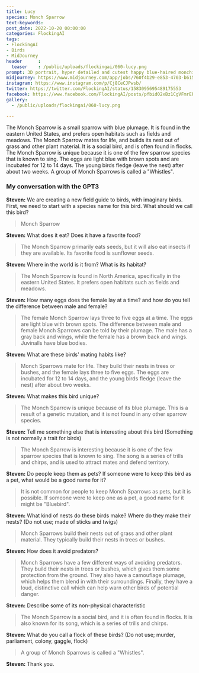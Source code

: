 ```yaml
---
title: Lucy
species: Monch Sparrow
text-keywords: 
post_date: 2022-10-20 00:00:00
categories: FlockingAI
tags:
- FlockingAI
- Birds
- MidJourney 
header      :
  teaser    : /public/uploads/flockingai/060-lucy.png
prompt: 3D portrait, hyper detailed and cutest happy blue-haired monchichi baby as baby BIRD, full body view, detailed, in an enchanted garden, intricate stunning highly detailed photoshoot design, dramatic lighting, ultra detailed photorealistic, photoshoot, Unreal Engine 5, soft area lighting, light and shadow play, octane render, pixar dreamworks style, carl spitzweg style, steampunk vintage industrial look
midjourney: https://www.midjourney.com/app/jobs/760f4b29-e853-4703-b615-bad08a8fc973
instagram: https://www.instagram.com/p/Cj8CeCJPwsb/
twitter: https://twitter.com/FlockingAI/status/1583095695489175553
facebook: https://www.facebook.com/FlockingAI/posts/pfbid02xBz1CgVFmrEFyEmQaUuVPiX9oLB6ZwfdH3jfWFkYvh6FHLko9hmUst3h7RKdg6RZl
gallery: 
  - /public/uploads/flockingai/060-lucy.png

---
```


The Monch Sparrow is a small sparrow with blue plumage. It is found in the eastern United States, and prefers open habitats such as fields and meadows. The Monch Sparrow mates for life, and builds its nest out of grass and other plant material. It is a social bird, and is often found in flocks. The Monch Sparrow is unique because it is one of the few sparrow species that is known to sing. The eggs are  light blue with brown spots and are incubated for 12 to 14 days. The young birds fledge (leave the nest) after about two weeks. A group of Monch Sparrows is called a "Whistles".

### My conversation with the GPT3

**Steven:** We are creating a new field guide to birds, with imaginary birds. First, we need to start with a species name for this bird. What should we call this bird?

> Monch Sparrow

**Steven:** What does it eat? Does it have a favorite food?

> The Monch Sparrow primarily eats seeds, but it will also eat insects if they are available. Its favorite food is sunflower seeds.

**Steven:** Where in the world is it from? What is its habitat?

> The Monch Sparrow is found in North America, specifically in the eastern United States. It prefers open habitats such as fields and meadows.

**Steven:** How many eggs does the female lay at a time? and how do you tell the difference between male and female?

> The female Monch Sparrow lays three to five eggs at a time. The eggs are light blue with brown spots. The difference between male and female Monch Sparrows can be told by their plumage. The male has a gray back and wings, while the female has a brown back and wings. Juvinalls have blue bodies.

**Steven:** What are these birds' mating habits like?

> Monch Sparrows mate for life. They build their nests in trees or bushes, and the female lays three to five eggs. The eggs are incubated for 12 to 14 days, and the young birds fledge (leave the nest) after about two weeks.

**Steven:** What makes this bird unique?

> The Monch Sparrow is unique because of its blue plumage. This is a result of a genetic mutation, and it is not found in any other sparrow species.

**Steven:** Tell me something else that is interesting about this bird (Something is not normally a trait for birds)

> The Monch Sparrow is interesting because it is one of the few sparrow species that is known to sing. The song is a series of trills and chirps, and is used to attract mates and defend territory.

**Steven:** Do people keep them as pets? If someone were to keep this bird as a pet, what would be a good name for it?

> It is not common for people to keep Monch Sparrows as pets, but it is possible. If someone were to keep one as a pet, a good name for it might be "Bluebird".

**Steven:** What kind of nests do these birds make? Where do they make their nests? (Do not use; made of sticks and twigs)

> Monch Sparrows build their nests out of grass and other plant material. They typically build their nests in trees or bushes.

**Steven:** How does it avoid predators?

> Monch Sparrows have a few different ways of avoiding predators. They build their nests in trees or bushes, which gives them some protection from the ground. They also have a camouflage plumage, which helps them blend in with their surroundings. Finally, they have a loud, distinctive call which can help warn other birds of potential danger.

**Steven:** Describe some of its non-physical characteristic

> The Monch Sparrow is a social bird, and it is often found in flocks. It is also known for its song, which is a series of trills and chirps.

**Steven:** What do you call a flock of these birds? (Do not use; murder, parliament, colony, gaggle, flock)

> A group of Monch Sparrows is called a "Whistles".

**Steven:** Thank you.

